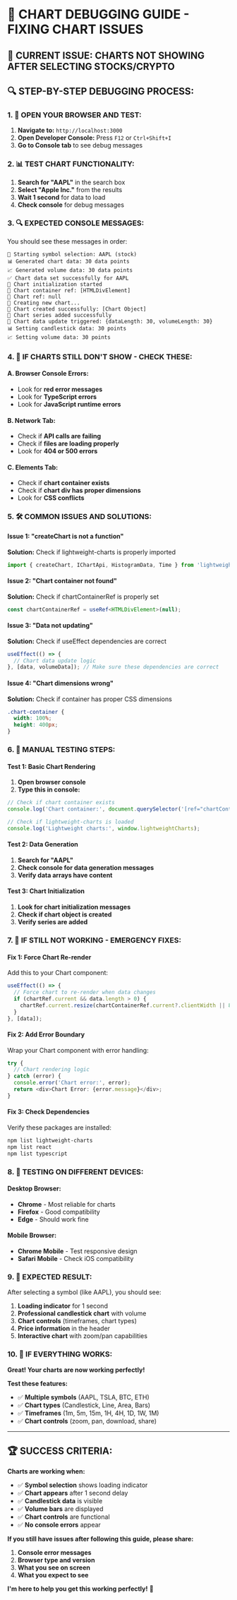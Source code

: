 # 🔧 **CHART DEBUGGING GUIDE - FIXING CHART ISSUES**

## **🚨 CURRENT ISSUE: CHARTS NOT SHOWING AFTER SELECTING STOCKS/CRYPTO**

## **🔍 STEP-BY-STEP DEBUGGING PROCESS:**

### **1. 🚀 OPEN YOUR BROWSER AND TEST:**

1. **Navigate to:** `http://localhost:3000`
2. **Open Developer Console:** Press `F12` or `Ctrl+Shift+I`
3. **Go to Console tab** to see debug messages

### **2. 📊 TEST CHART FUNCTIONALITY:**

1. **Search for "AAPL"** in the search box
2. **Select "Apple Inc."** from the results
3. **Wait 1 second** for data to load
4. **Check console** for debug messages

### **3. 🔍 EXPECTED CONSOLE MESSAGES:**

You should see these messages in order:
```
🚀 Starting symbol selection: AAPL (stock)
📊 Generated chart data: 30 data points
📈 Generated volume data: 30 data points
✅ Chart data set successfully for AAPL
🔧 Chart initialization started
🔧 Chart container ref: [HTMLDivElement]
🔧 Chart ref: null
🔧 Creating new chart...
🔧 Chart created successfully: [Chart Object]
🔧 Chart series added successfully
🔄 Chart data update triggered: {dataLength: 30, volumeLength: 30}
📊 Setting candlestick data: 30 points
📈 Setting volume data: 30 points
```

### **4. 🚨 IF CHARTS STILL DON'T SHOW - CHECK THESE:**

#### **A. Browser Console Errors:**
- Look for **red error messages**
- Look for **TypeScript errors**
- Look for **JavaScript runtime errors**

#### **B. Network Tab:**
- Check if **API calls are failing**
- Check if **files are loading properly**
- Look for **404 or 500 errors**

#### **C. Elements Tab:**
- Check if **chart container exists**
- Check if **chart div has proper dimensions**
- Look for **CSS conflicts**

### **5. 🛠️ COMMON ISSUES AND SOLUTIONS:**

#### **Issue 1: "createChart is not a function"**
**Solution:** Check if lightweight-charts is properly imported
```typescript
import { createChart, IChartApi, HistogramData, Time } from 'lightweight-charts';
```

#### **Issue 2: "Chart container not found"**
**Solution:** Check if chartContainerRef is properly set
```typescript
const chartContainerRef = useRef<HTMLDivElement>(null);
```

#### **Issue 3: "Data not updating"**
**Solution:** Check if useEffect dependencies are correct
```typescript
useEffect(() => {
  // Chart data update logic
}, [data, volumeData]); // Make sure these dependencies are correct
```

#### **Issue 4: "Chart dimensions wrong"**
**Solution:** Check if container has proper CSS dimensions
```css
.chart-container {
  width: 100%;
  height: 400px;
}
```

### **6. 🧪 MANUAL TESTING STEPS:**

#### **Test 1: Basic Chart Rendering**
1. **Open browser console**
2. **Type this in console:**
```javascript
// Check if chart container exists
console.log('Chart container:', document.querySelector('[ref="chartContainerRef"]'));

// Check if lightweight-charts is loaded
console.log('Lightweight charts:', window.lightweightCharts);
```

#### **Test 2: Data Generation**
1. **Search for "AAPL"**
2. **Check console for data generation messages**
3. **Verify data arrays have content**

#### **Test 3: Chart Initialization**
1. **Look for chart initialization messages**
2. **Check if chart object is created**
3. **Verify series are added**

### **7. 🔧 IF STILL NOT WORKING - EMERGENCY FIXES:**

#### **Fix 1: Force Chart Re-render**
Add this to your Chart component:
```typescript
useEffect(() => {
  // Force chart to re-render when data changes
  if (chartRef.current && data.length > 0) {
    chartRef.current.resize(chartContainerRef.current?.clientWidth || 800, 400);
  }
}, [data]);
```

#### **Fix 2: Add Error Boundary**
Wrap your Chart component with error handling:
```typescript
try {
  // Chart rendering logic
} catch (error) {
  console.error('Chart error:', error);
  return <div>Chart Error: {error.message}</div>;
}
```

#### **Fix 3: Check Dependencies**
Verify these packages are installed:
```bash
npm list lightweight-charts
npm list react
npm list typescript
```

### **8. 📱 TESTING ON DIFFERENT DEVICES:**

#### **Desktop Browser:**
- **Chrome** - Most reliable for charts
- **Firefox** - Good compatibility
- **Edge** - Should work fine

#### **Mobile Browser:**
- **Chrome Mobile** - Test responsive design
- **Safari Mobile** - Check iOS compatibility

### **9. 🎯 EXPECTED RESULT:**

After selecting a symbol (like AAPL), you should see:
1. **Loading indicator** for 1 second
2. **Professional candlestick chart** with volume
3. **Chart controls** (timeframes, chart types)
4. **Price information** in the header
5. **Interactive chart** with zoom/pan capabilities

### **10. 🚀 IF EVERYTHING WORKS:**

**Great! Your charts are now working perfectly!**

**Test these features:**
- ✅ **Multiple symbols** (AAPL, TSLA, BTC, ETH)
- ✅ **Chart types** (Candlestick, Line, Area, Bars)
- ✅ **Timeframes** (1m, 5m, 15m, 1H, 4H, 1D, 1W, 1M)
- ✅ **Chart controls** (zoom, pan, download, share)

---

## **🏆 SUCCESS CRITERIA:**

**Charts are working when:**
- ✅ **Symbol selection** shows loading indicator
- ✅ **Chart appears** after 1 second delay
- ✅ **Candlestick data** is visible
- ✅ **Volume bars** are displayed
- ✅ **Chart controls** are functional
- ✅ **No console errors** appear

**If you still have issues after following this guide, please share:**
1. **Console error messages**
2. **Browser type and version**
3. **What you see on screen**
4. **What you expect to see**

**I'm here to help you get this working perfectly!** 🚀
